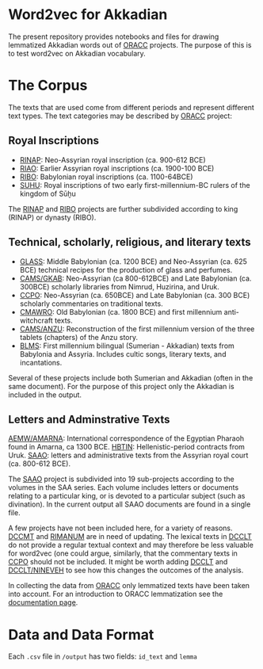 # Word2vec for Akkadian

The present repository provides notebooks and files for drawing lemmatized Akkadian words out of [ORACC](http://oracc.org) projects. The purpose of this is to test word2vec on Akkadian vocabulary. 

# The Corpus
The texts that are used come from different periods and represent different text types. The text categories may be described by [ORACC](http://oracc.org) project:

## Royal Inscriptions
* [RINAP](http://oracc.org/rinap): Neo-Assyrian royal inscription (ca. 900-612 BCE)
* [RIAO](http://oracc.org/riao): Earlier Assyrian royal inscriptions (ca. 1900-100 BCE)
* [RIBO](http://oracc.org/ribo): Babylonian royal inscriptions (ca. 1100-64BCE)
* [SUHU](http://oracc.org/suhu): Royal inscriptions of two early first-millennium-BC rulers of the kingdom of Sūḫu

The [RINAP](http://oracc.org/rinap) and [RIBO](http://oracc.org/ribo) projects are further subdivided according to king (RINAP) or dynasty (RIBO).

## Technical, scholarly, religious, and literary texts
* [GLASS](http://oracc.org/glass): Middle Babylonian (ca. 1200 BCE) and Neo-Assyrian (ca. 625 BCE) technical recipes for the production of glass and perfumes.
* [CAMS/GKAB](http://oracc.org/cams/gkab): Neo-Assyrian (ca 800-612BCE) and Late Babylonian (ca. 300BCE) scholarly libraries from Nimrud, Huzirina, and Uruk.
* [CCPO](http://ccp.yale.edu): Neo-Assyrian (ca. 650BCE) and Late Babylonian (ca. 300 BCE) scholarly commentaries on traditional texts.
* [CMAWRO](http://oracc.org/cmawro): Old Babylonian (ca. 1800 BCE) and first millennium anti-witchcraft texts.
* [CAMS/ANZU](http://oracc.org/cams/anzu): Reconstruction of the first millennium version of the three tablets (chapters) of the Anzu story.
* [BLMS](http://oracc.org/blms): First millennium bilingual (Sumerian - Akkadian) texts from Babylonia and Assyria. Includes cultic songs, literary texts, and incantations.

Several of these projects include both Sumerian and Akkadian (often in the same document). For the purpose of this project only the Akkadian is included in the output.

## Letters and Adminstrative Texts
[AEMW/AMARNA](http://oracc.org/aemw/amarna): International correspondence of the Egyptian Pharaoh found in Amarna, ca 1300 BCE.
[HBTIN](http://oracc.org/hbtin): Hellenistic-period contracts from Uruk.
[SAAO](http://oracc.org/saao): letters and administrative texts from the Assyrian royal court (ca. 800-612 BCE).

The [SAAO](http://oracc.org/saao) project is subdivided into 19 sub-projects according to the volumes in the SAA series. Each volume includes letters or documents relating to a particular king, or is devoted to a particular subject (such as divination). In the current output all SAAO documents are found in a single file.

A few projects have not been included here, for a variety of reasons. [DCCMT](http://oracc.org/dccmt) and [RIMANUM](http://oracc.org/rimanum) are in need of updating. The lexical texts in [DCCLT](http://oracc.org/dcclt) do not provide a regular textual context and may therefore be less valuable for word2vec (one could argue, similarly, that the commentary texts in [CCPO](http://oracc.org/ccpo) should not be included. It might be worth adding [DCCLT](http://oracc.org/dcclt) and [DCCLT/NINEVEH](http://oracc.org/nineveh) to see how this changes the outcomes of the analysis.

In collecting the data from [ORACC](http://oracc.org) only lemmatized texts have been taken into account. For an introduction to ORACC lemmatization see the [documentation page](http://oracc.museum.upenn.edu/doc/help/lemmatising/primer/).

# Data and Data Format
Each `.csv` file in `/output` has two fields: `id_text` and `lemma`
